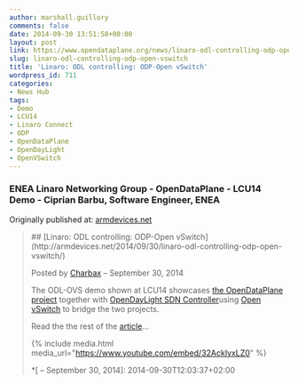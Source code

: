 ```yaml
---
author: marshall.guillory
comments: false
date: 2014-09-30 13:51:58+00:00
layout: post
link: https://www.opendataplane.org/news/linaro-odl-controlling-odp-open-vswitch/
slug: linaro-odl-controlling-odp-open-vswitch
title: 'Linaro: ODL controlling: ODP-Open vSwitch'
wordpress_id: 711
categories:
- News Hub
tags:
- Demo
- LCU14
- Linaro Connect
- ODP
- OpenDataPlane
- OpenDayLight
- OpenVSwitch
---
```

### ENEA Linaro Networking Group - OpenDataPlane - LCU14 Demo - Ciprian Barbu, Software Engineer, ENEA

Originally published at: [armdevices.net](http://armdevices.net/2014/09/30/linaro-odl-controlling-odp-open-vswitch/)

<blockquote markdown="1">
## [Linaro: ODL controlling: ODP-Open vSwitch](http://armdevices.net/2014/09/30/linaro-odl-controlling-odp-open-vswitch/)

Posted by [Charbax](http://armdevices.net/author/charbax/) – September 30, 2014

The ODL-OVS demo shown at LCU14 showcases [the OpenDataPlane project](http://opendataplane.org/) together with [OpenDayLight SDN Controller](https://wiki.opendaylight.org/view/OpenDaylight_Controller:Main)using [Open vSwitch](http://openvswitch.org/) to bridge the two projects.

Read the the rest of the [article](http://armdevices.net/2014/09/30/linaro-odl-controlling-odp-open-vswitch/)...

{% include media.html media_url="https://www.youtube.com/embed/32AckIyxLZ0" %}

*[ – September 30, 2014]: 2014-09-30T12:03:37+02:00
</blockquote>
